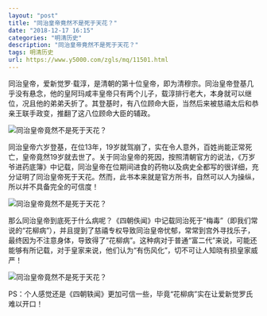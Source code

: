 ```yaml
---
layout: "post"
title: "同治皇帝竟然不是死于天花？"
date: "2018-12-17 16:15"
categories: "明清历史"
description: "同治皇帝竟然不是死于天花？"
tags: 明清历史
url: https://www.y5000.com/zgls/mq/11501.html
---
```






同治皇帝，爱新觉罗·载淳，是清朝的第十位皇帝，即为清穆宗。同治皇帝登基几乎没有悬念，他的皇阿玛咸丰皇帝只有两个儿子，载淳排行老大，本身就可以继位，况且他的弟弟夭折了。其登基时，有八位顾命大臣，当然后来被慈禧太后和恭亲王联手政变，推翻了这八位顾命大臣的辅政。

![同治皇帝竟然不是死于天花？](/uploads/allimg/170119/6-1F1191531232a.JPG)

同治皇帝六岁登基，在位13年，19岁就驾崩了，实在令人意外，百姓尚能正常死亡，皇帝竟然19岁就去世了。关于同治皇帝的死因，按照清朝官方的说法，《万岁爷进药底簿》中记载，同治皇帝在位期间进食的药物以及病史全都写的很详细，充分证明了同治皇帝死于天花。然而，此书本来就是官方所书，自然可以人为操纵，所以并不具备完全的可信度！

![同治皇帝竟然不是死于天花？](/uploads/allimg/170119/6-1F11915321U17.JPG)

那么同治皇帝到底死于什么病呢？《四朝佚闻》中记载同治死于“梅毒”（即我们常说的“花柳病”），并且提到了慈禧专权导致同治皇帝忧郁，常常到宫外寻找乐子，最终因为不注意身体，导致得了“花柳病”。这种病对于普通“富二代”来说，可能还能够有所记载，对于皇家来说，他们认为“有伤风化”，切不可让人知晓有损皇家威严！

![同治皇帝竟然不是死于天花？](/uploads/allimg/170119/6-1F11915324E46.JPG)

PS：个人感觉还是《四朝轶闻》更加可信一些，毕竟“花柳病”实在让爱新觉罗氏难以开口！
